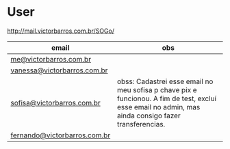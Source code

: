 # User

http://mail.victorbarros.com.br/SOGo/

| email | obs|
|-|-|
|me@victorbarros.com.br||
|vanessa@victorbarros.com.br||
|sofisa@victorbarros.com.br|obss: Cadastrei esse email no meu sofisa p chave pix e funcionou. A fim de test, excluí esse email no admin, mas ainda consigo fazer transferencias.|
|fernando@victorbarros.com.br||
